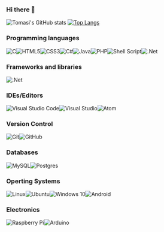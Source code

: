 ### Hi there 👋

<!--
**remotomasi/remotomasi** is a ✨ _special_ ✨ repository because its `README.md` (this file) appears on your GitHub profile.

Here are some ideas to get you started:

- 🔭 I’m currently working on ...
- 🌱 I’m currently learning ...
- 👯 I’m looking to collaborate on ...
- 🤔 I’m looking for help with ...
- 💬 Ask me about ...
- 📫 How to reach me: ...
- 😄 Pronouns: ...
- ⚡ Fun fact: ...
-->



![Tomasi's GitHub stats](https://github-readme-stats.vercel.app/api?username=remotomasi&show_icons=true&theme=blueberry)
[![Top Langs](https://github-readme-stats.vercel.app/api/top-langs/?username=remotomasi&layout=compact&theme=blueberry)](https://github.com/remotomasi/github-readme-stats)

### Programming languages
<img alt="C" src="https://img.shields.io/badge/c-%2300599C.svg?style=for-the-badge&logo=c&logoColor=white"/><img alt="HTML5" src="https://img.shields.io/badge/html5-%23E34F26.svg?style=for-the-badge&logo=html5&logoColor=white"/><img alt="CSS3" src="https://img.shields.io/badge/css3-%231572B6.svg?style=for-the-badge&logo=css3&logoColor=white"/><img alt="C#" src="https://img.shields.io/badge/c%23-%23239120.svg?style=for-the-badge&logo=c-sharp&logoColor=white"/><img alt="Java" src="https://img.shields.io/badge/java-%23ED8B00.svg?style=for-the-badge&logo=java&logoColor=white"/><img alt="PHP" src="https://img.shields.io/badge/php-%23777BB4.svg?style=for-the-badge&logo=php&logoColor=white"/><img alt="Shell Script" src="https://img.shields.io/badge/shell_script-%23121011.svg?style=for-the-badge&logo=gnu-bash&logoColor=white"/><img alt=".Net" src="https://img.shields.io/badge/.NET-5C2D91?style=for-the-badge&logo=.net&logoColor=white"/>

### Frameworks and libraries
<img alt=".Net" src="https://img.shields.io/badge/.NET-5C2D91?style=for-the-badge&logo=.net&logoColor=white"/>

### IDEs/Editors
<img alt="Visual Studio Code" src="https://img.shields.io/badge/VisualStudioCode-0078d7.svg?style=for-the-badge&logo=visual-studio-code&logoColor=white"/><img alt="Visual Studio" src="https://img.shields.io/badge/VisualStudio-5C2D91.svg?style=for-the-badge&logo=visual-studio&logoColor=white"/><img alt="Atom" src="https://img.shields.io/badge/Atom-%2366595C.svg?style=for-the-badge&logo=atom&logoColor=white"/>

### Version Control
<img alt="Git" src="https://img.shields.io/badge/git-%23F05033.svg?style=for-the-badge&logo=git&logoColor=white"/><img alt="GitHub" src="https://img.shields.io/badge/github-%23121011.svg?style=for-the-badge&logo=github&logoColor=white"/>

### Databases
<img alt="MySQL" src="https://img.shields.io/badge/mysql-%2300f.svg?style=for-the-badge&logo=mysql&logoColor=white"/><img alt="Postgres" src ="https://img.shields.io/badge/postgres-%23316192.svg?style=for-the-badge&logo=postgresql&logoColor=white"/>

### Operting Systems
<img alt="Linux" src="https://img.shields.io/badge/Linux-FCC624?style=for-the-badge&logo=linux&logoColor=black"><img alt="Ubuntu" src="https://img.shields.io/badge/Ubuntu-E95420?style=for-the-badge&logo=ubuntu&logoColor=white" /><img alt="Windows 10" src="https://img.shields.io/badge/Windows-0078D6?style=for-the-badge&logo=windows&logoColor=white" /><img alt="Android" src="https://img.shields.io/badge/Android-3DDC84?style=for-the-badge&logo=android&logoColor=white" />

### Electronics
<img alt="Raspberry Pi" src="https://img.shields.io/badge/-RaspberryPi-C51A4A?style=for-the-badge&logo=Raspberry-Pi"/><img alt="Arduino" src="https://img.shields.io/badge/-Arduino-00979D?style=for-the-badge&logo=Arduino&logoColor=white"/>

